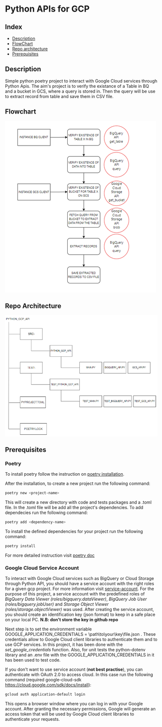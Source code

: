 # Python APIs for GCP

## Index

- [Description](#description)
- [FlowChart](#flowchart)
- [Repo architecture](#repo-architecture)
- [Prerequisites](#prerequisites)

## Description
Simple python poetry project to interact with Google Cloud services through Python Apis.
The aim's project is to verify the existance of a Table in BQ and a bucket in GCS, 
where a query is stored in. Then the query will be use to extract record from table and save them in
CSV file. 

## Flowchart
![FLOWCHART](img/Diagram.PNG)


## Repo Architecture
![REPO ARCHITECTURE](img/Repo_architecture.PNG)


## Prerequisites

### Poetry

To install poetry follow the instruction on
[poetry installation](https://python-poetry.org/docs/).

After the installation, to create a new project run the following command:
``` bash
poetry new <project-name>
```
This will create a new directory with code and tests packages and a .toml file.
In the .toml file will be add all the project's dependencies.
To add dependecies run the following command:
``` bash
poetry add <dependency-name>
```
To install the defined dependencies for your project run the following command:
``` bash
poetry install
```
For more detailed instruction visit [poetry doc](https://python-poetry.org/docs/basic-usage/)

### Google Cloud Service Account

To interact with Google Cloud services such as BigQuery or Cloud Storage through Python API, you should have
a service account with the right roles for a given gcp project. For more information visit 
[service-account](https://cloud.google.com/docs/authentication#service-accounts). For the purpose of this project, a 
service account with the predefined roles of *BigQuery Data Viewer (roles/bigquery.dataViewer)*, 
*BigQuery Job User (roles/bigquery.jobUser)* and *Storage Object Viewer (roles/storage.objectViewer)* was used. 
After creating the service account, you should create an identification key (json format) to keep in a safe place on 
your local PC. **N.B: don't store the key in github repo**

Next step is to set the environment variable GOOGLE_APPLICATION_CREDENTIALS = \path\to\your\key\file.json . These 
credentials allow to Google Cloud client libraries to authenticate them and to use GCP services. In this project, it 
has been done with the *set_google_credentials* function. Also, for unit tests the python-dotenv library and an .env 
file with the GOOGLE_APPLICATION_CREDENTIALS in it has been used to test code.

If you don't want to use service account (**not best practise**), you can authenticate with OAuth 2.0 to access cloud.
In this case run the following command (required google-cloud-sdk https://cloud.google.com/sdk/docs/install):
``` bash
gcloud auth application-default login
```
This opens a browser window where you can log in with your Google account. After granting the necessary permissions, 
Google will generate an access token that will be used by Google Cloud client libraries to authenticate your requests.

